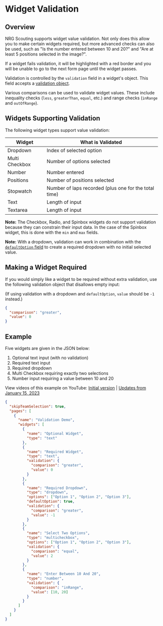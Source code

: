 # Widget Validation

## Overview

NRG Scouting supports widget value validation. Not only does this allow you to make certain widgets required, but more advanced checks can also be used, such as "Is the number entered between 10 and 20?" and "Are at least 5 positions selected in the image?".

If a widget fails validation, it will be highlighted with a red border and you will be unable to go to the next form page until the widget passes.

Validation is controlled by the `validation` field in a widget's object. This field accepts a [validation object](config.md#validation-object).

Various comparisons can be used to validate widget values. These include inequality checks (`less`, `greaterThan`, `equal`, etc.) and range checks (`inRange` and `outOfRange`).

## Widgets Supporting Validation

The following widget types support value validation:

| Widget | What is Validated |
| --- | --- |
| Dropdown | Index of selected option |
| Multi Checkbox | Number of options selected |
| Number | Number entered |
| Positions | Number of positions selected |
| Stopwatch | Number of laps recorded (plus one for the total time) |
| Text | Length of input |
| Textarea | Length of input |

**Note:** The Checkbox, Radio, and Spinbox widgets do not support validation because they can constrain their input data. In the case of the Spinbox widget, this is done with the `min` and `max` fields.

**Note:** With a dropdown, validation can work in combination with the [`defaultOption` field](config.md#dropdown) to create a required dropdown with no initial selected value.

## Making a Widget Required

If you would simply like a widget to be required without extra validation, use the following validation object that disallows empty input:

(If using validation with a dropdown and `defaultOption`, `value` should be `-1` instead.)

```json
{
  "comparison": "greater",
  "value": 0
}
```

## Example

Five widgets are given in the JSON below:

1. Optional text input (with no validation)
2. Required text input
3. Required dropdown
4. Multi Checkbox requiring exactly two selections
5. Number input requiring a value between 10 and 20

View videos of this example on YouTube: [Initial version](https://youtu.be/vYKmJzZvk8Y) | [Updates from January 15, 2023](https://youtu.be/_mlcaQgQJNQ)

```json
{
  "skipTeamSelection": true,
  "pages": [
    {
      "name": "Validation Demo",
      "widgets": [
        {
          "name": "Optional Widget",
          "type": "text"
        },
        {
          "name": "Required Widget",
          "type": "text",
          "validation": {
            "comparison": "greater",
            "value": 0
          }
        },
        {
          "name": "Required Dropdown",
          "type": "dropdown",
          "options": ["Option 1", "Option 2", "Option 3"],
          "defaultOption": true,
          "validation": {
            "comparison": "greater",
            "value": -1
          }
        },
        {
          "name": "Select Two Options",
          "type": "multicheckbox",
          "options": ["Option 1", "Option 2", "Option 3"],
          "validation": {
            "comparison": "equal",
            "value": 2
          }
        },
        {
          "name": "Enter Between 10 And 20",
          "type": "number",
          "validation": {
            "comparison": "inRange",
            "value": [10, 20]
          }
        }
      ]
    }
  ]
}
```
